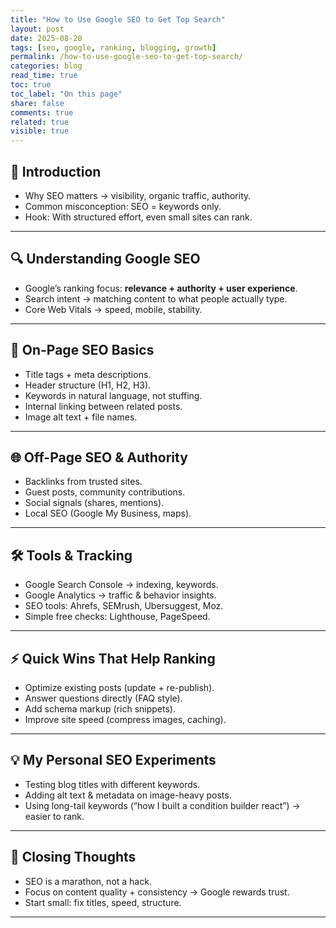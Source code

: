 ```yaml
---
title: "How to Use Google SEO to Get Top Search"
layout: post
date: 2025-08-20
tags: [seo, google, ranking, blogging, growth]
permalink: /how-to-use-google-seo-to-get-top-search/
categories: blog
read_time: true
toc: true
toc_label: "On this page"
share: false
comments: true
related: true
visible: true
---
```

## 🌟 Introduction
- Why SEO matters → visibility, organic traffic, authority.  
- Common misconception: SEO = keywords only.  
- Hook: With structured effort, even small sites can rank.  

---

## 🔍 Understanding Google SEO
- Google’s ranking focus: **relevance + authority + user experience**.  
- Search intent → matching content to what people actually type.  
- Core Web Vitals → speed, mobile, stability.  

---

## 🧩 On-Page SEO Basics
- Title tags + meta descriptions.  
- Header structure (H1, H2, H3).  
- Keywords in natural language, not stuffing.  
- Internal linking between related posts.  
- Image alt text + file names.  

---

## 🌐 Off-Page SEO & Authority
- Backlinks from trusted sites.  
- Guest posts, community contributions.  
- Social signals (shares, mentions).  
- Local SEO (Google My Business, maps).  

---

## 🛠️ Tools & Tracking
- Google Search Console → indexing, keywords.  
- Google Analytics → traffic & behavior insights.  
- SEO tools: Ahrefs, SEMrush, Ubersuggest, Moz.  
- Simple free checks: Lighthouse, PageSpeed.  

---

## ⚡ Quick Wins That Help Ranking
- Optimize existing posts (update + re-publish).  
- Answer questions directly (FAQ style).  
- Add schema markup (rich snippets).  
- Improve site speed (compress images, caching).  

---

## 💡 My Personal SEO Experiments
- Testing blog titles with different keywords.  
- Adding alt text & metadata on image-heavy posts.  
- Using long-tail keywords (“how I built a condition builder react”) → easier to rank.  

---

## 🙏 Closing Thoughts
- SEO is a marathon, not a hack.  
- Focus on content quality + consistency → Google rewards trust.  
- Start small: fix titles, speed, structure.  

---
